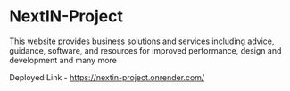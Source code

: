 # NextIN-Project
This website provides business solutions and services including advice, guidance, software, and resources for improved performance, design and development and many more

Deployed Link - https://nextin-project.onrender.com/
